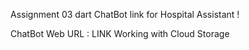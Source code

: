 Assignment 03 dart
ChatBot link for Hospital Assistant !

ChatBot Web URL : LINK
Working with Cloud Storage
